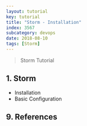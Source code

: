 ```yaml
---
layout: tutorial
key: tutorial
title: "Storm - Installation"
index: 3567
subcategory: devops
date: 2018-08-10
tags: [Storm]
---
```


> Storm Tutorial

## 1. Storm
* Installation
* Basic Configuration


## 9. References
